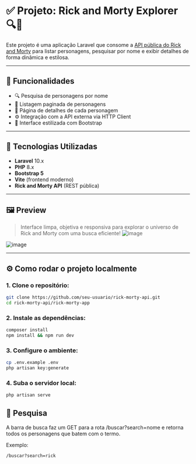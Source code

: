 # ✅ Projeto: Rick and Morty Explorer 🔍🧪

Este projeto é uma aplicação Laravel que consome a [API pública do Rick and Morty](https://rickandmortyapi.com/) para listar personagens, pesquisar por nome e exibir detalhes de forma dinâmica e estilosa.

---

## 🚀 Funcionalidades

- 🔍 Pesquisa de personagens por nome
- 📄 Listagem paginada de personagens
- 📌 Página de detalhes de cada personagem
- ⚙️ Integração com a API externa via HTTP Client
- 💅 Interface estilizada com Bootstrap

---

## 🧰 Tecnologias Utilizadas

- **Laravel** 10.x
- **PHP** 8.x
- **Bootstrap 5**
- **Vite** (frontend moderno)
- **Rick and Morty API** (REST pública)

---

## 🖼️ Preview

> Interface limpa, objetiva e responsiva para explorar o universo de Rick and Morty com uma busca eficiente!
![image](https://github.com/user-attachments/assets/7abe0917-227b-48fb-bd52-d63c748f402a)

![image](https://github.com/user-attachments/assets/706b4e12-1fb6-4c0c-a788-f365b08063ed)


---

## ⚙️ Como rodar o projeto localmente

### 1. Clone o repositório:

```bash
git clone https://github.com/seu-usuario/rick-morty-api.git
cd rick-morty-api/rick-morty-app
```

### 2. Instale as dependências:

```bash
composer install
npm install && npm run dev
```

### 3. Configure o ambiente:

```bash
cp .env.example .env
php artisan key:generate
```

### 4. Suba o servidor local:

```bash
php artisan serve
```

## 🔎 Pesquisa
A barra de busca faz um GET para a rota /buscar?search=nome e retorna todos os personagens que batem com o termo.

Exemplo:

```bash
/buscar?search=rick
```
